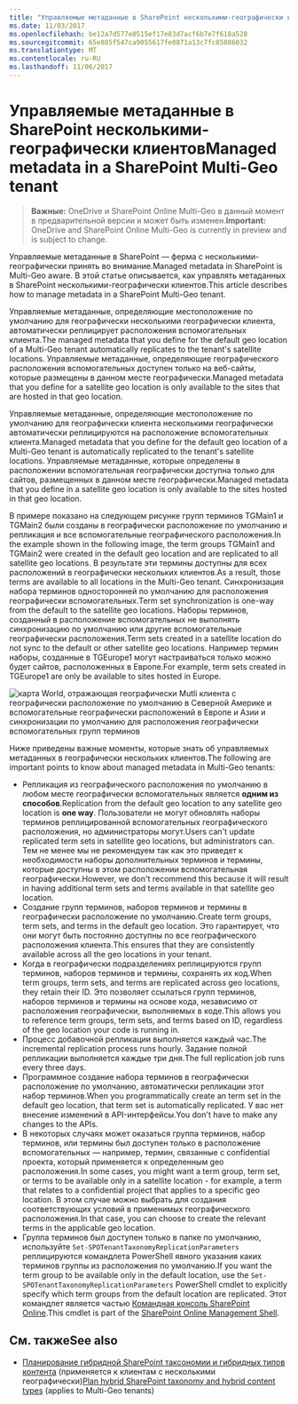 ```yaml
---
title: "Управляемые метаданные в SharePoint несколькими-географически клиентов"
ms.date: 11/03/2017
ms.openlocfilehash: be12a7d577e0515ef17e83d7acf6b7e7f618a528
ms.sourcegitcommit: 65e885f547ca9055617fe0871a13c7fc85086032
ms.translationtype: MT
ms.contentlocale: ru-RU
ms.lasthandoff: 11/06/2017
---
```

# <a name="managed-metadata-in-a-sharepoint-multi-geo-tenant"></a><span data-ttu-id="0e4bf-102">Управляемые метаданные в SharePoint несколькими-географически клиентов</span><span class="sxs-lookup"><span data-stu-id="0e4bf-102">Managed metadata in a SharePoint Multi-Geo tenant</span></span>

> <span data-ttu-id="0e4bf-103">**Важные:** OneDrive и SharePoint Online Multi-Geo в данный момент в предварительной версии и может быть изменен.</span><span class="sxs-lookup"><span data-stu-id="0e4bf-103">**Important:** OneDrive and SharePoint Online Multi-Geo is currently in preview and is subject to change.</span></span>

<span data-ttu-id="0e4bf-104">Управляемые метаданные в SharePoint — ферма с несколькими-географически принять во внимание.</span><span class="sxs-lookup"><span data-stu-id="0e4bf-104">Managed metadata in SharePoint is Multi-Geo aware.</span></span> <span data-ttu-id="0e4bf-105">В этой статье описывается, как управлять метаданных в SharePoint несколькими-географически клиентов.</span><span class="sxs-lookup"><span data-stu-id="0e4bf-105">This article describes how to manage metadata in a SharePoint Multi-Geo tenant.</span></span>

<span data-ttu-id="0e4bf-106">Управляемые метаданные, определяющие местоположение по умолчанию для географически несколькими географически клиента, автоматически реплицирует расположения вспомогательных клиента.</span><span class="sxs-lookup"><span data-stu-id="0e4bf-106">The managed metadata that you define for the default geo location of a Multi-Geo tenant automatically replicates to the tenant's satellite locations.</span></span> <span data-ttu-id="0e4bf-107">Управляемые метаданные, определяющие географического расположения вспомогательных доступен только на веб-сайты, которые размещены в данном месте географически.</span><span class="sxs-lookup"><span data-stu-id="0e4bf-107">Managed metadata that you define for a satellite geo location is only available to the sites that are hosted in that geo location.</span></span>

<span data-ttu-id="0e4bf-108">Управляемые метаданные, определяющие местоположение по умолчанию для географически клиента несколькими географически автоматически реплицируются на расположение вспомогательных клиента.</span><span class="sxs-lookup"><span data-stu-id="0e4bf-108">Managed metadata that you define for the default geo location of a Multi-Geo tenant is automatically replicated to the tenant's satellite locations.</span></span> <span data-ttu-id="0e4bf-109">Управляемые метаданные, которые определены в расположении вспомогательная географически доступна только для сайтов, размещенных в данном месте географически.</span><span class="sxs-lookup"><span data-stu-id="0e4bf-109">Managed metadata that you define in a satellite geo location is only available to the sites hosted in that geo location.</span></span>

<span data-ttu-id="0e4bf-110">В примере показано на следующем рисунке групп терминов TGMain1 и TGMain2 были созданы в географически расположение по умолчанию и репликация и все вспомогательные географического расположения.</span><span class="sxs-lookup"><span data-stu-id="0e4bf-110">In the example shown in the following image, the term groups TGMain1 and TGMain2 were created in the default geo location and are replicated to all satellite geo locations.</span></span> <span data-ttu-id="0e4bf-111">В результате эти термины доступны для всех расположений в географически нескольких клиентов.</span><span class="sxs-lookup"><span data-stu-id="0e4bf-111">As a result, those terms are available to all locations in the Multi-Geo tenant.</span></span> <span data-ttu-id="0e4bf-112">Синхронизация набора терминов односторонней по умолчанию для расположения географически вспомогательных.</span><span class="sxs-lookup"><span data-stu-id="0e4bf-112">Term set synchronization is one-way from the default to the satellite geo locations.</span></span> <span data-ttu-id="0e4bf-113">Наборы терминов, созданный в расположение вспомогательных не выполнять синхронизацию по умолчанию или другие вспомогательные географически расположения.</span><span class="sxs-lookup"><span data-stu-id="0e4bf-113">Term sets created in a satellite location do not sync to the default or other satellite geo locations.</span></span> <span data-ttu-id="0e4bf-114">Например термин наборы, созданные в TGEurope1 могут настраиваться только можно будет сайтов, расположенных в Европе.</span><span class="sxs-lookup"><span data-stu-id="0e4bf-114">For example, term sets created in TGEurope1 are only be available to sites hosted in Europe.</span></span>

![карта World, отражающая географически Mutli клиента с географически расположение по умолчанию в Северной Америке и вспомогательные географически расположений в Европе и Азии и синхронизации по умолчанию для расположения географически вспомогательных групп терминов](media/multigeo/multigeomanagedmetadata_intro.png)

<span data-ttu-id="0e4bf-116">Ниже приведены важные моменты, которые знать об управляемых метаданных в географически нескольких клиентов.</span><span class="sxs-lookup"><span data-stu-id="0e4bf-116">The following are important points to know about managed metadata in Multi-Geo tenants:</span></span>

- <span data-ttu-id="0e4bf-117">Репликация из географического расположения по умолчанию в любом месте географически вспомогательных является **одним из способов**.</span><span class="sxs-lookup"><span data-stu-id="0e4bf-117">Replication from the default geo location to any satellite geo location is **one way**.</span></span> <span data-ttu-id="0e4bf-118">Пользователи не могут обновлять наборы терминов реплицированной вспомогательных географического расположения, но администраторы могут.</span><span class="sxs-lookup"><span data-stu-id="0e4bf-118">Users can't update  replicated term sets in satellite geo locations, but administrators can.</span></span> <span data-ttu-id="0e4bf-119">Тем не менее мы не рекомендуем так как это приведет к необходимости наборы дополнительных терминов и термины, которые доступны в этом расположении вспомогательная географически.</span><span class="sxs-lookup"><span data-stu-id="0e4bf-119">However, we don't recommend this because it will result in having additional term sets and terms available in that satellite geo location.</span></span>
- <span data-ttu-id="0e4bf-120">Создание групп терминов, наборов терминов и термины в географически расположение по умолчанию.</span><span class="sxs-lookup"><span data-stu-id="0e4bf-120">Create term groups, term sets, and terms in the default geo location.</span></span> <span data-ttu-id="0e4bf-121">Это гарантирует, что они могут быть постоянно доступны по все географического расположения клиента.</span><span class="sxs-lookup"><span data-stu-id="0e4bf-121">This ensures that they are consistently available across all the geo locations in your tenant.</span></span>
- <span data-ttu-id="0e4bf-122">Когда в географически подразделениях реплицируются групп терминов, наборов терминов и термины, сохранять их код.</span><span class="sxs-lookup"><span data-stu-id="0e4bf-122">When term groups, term sets, and terms are replicated across geo locations, they retain their ID.</span></span> <span data-ttu-id="0e4bf-123">Это позволяет ссылаться групп терминов, наборов терминов и термины на основе кода, независимо от расположения географически, выполняемых в коде.</span><span class="sxs-lookup"><span data-stu-id="0e4bf-123">This allows you to reference term groups, term sets, and terms based on ID, regardless of the geo location your code is running in.</span></span>
- <span data-ttu-id="0e4bf-124">Процесс добавочной репликации выполняется каждый час.</span><span class="sxs-lookup"><span data-stu-id="0e4bf-124">The incremental replication process runs hourly.</span></span> <span data-ttu-id="0e4bf-125">Задание полной репликации выполняется каждые три дня.</span><span class="sxs-lookup"><span data-stu-id="0e4bf-125">The full replication job runs every three days.</span></span>
- <span data-ttu-id="0e4bf-126">Программное создание набора терминов в географически расположение по умолчанию, автоматически репликации этот набор терминов.</span><span class="sxs-lookup"><span data-stu-id="0e4bf-126">When you programmatically create an term set in the default geo location, that term set is automatically replicated.</span></span> <span data-ttu-id="0e4bf-127">У вас нет внесение изменений в API-интерфейсы.</span><span class="sxs-lookup"><span data-stu-id="0e4bf-127">You don't have to make any changes to the APIs.</span></span>
- <span data-ttu-id="0e4bf-128">В некоторых случаях может оказаться группа терминов, набор терминов, или термины был доступен только в расположение вспомогательных — например, термин, связанные с confidential проекта, который применяется к определенным geo расположения.</span><span class="sxs-lookup"><span data-stu-id="0e4bf-128">In some cases, you might want a term group, term set, or terms to be available only in a satellite location - for example, a term that relates to a confidential project that applies to a specific geo location.</span></span> <span data-ttu-id="0e4bf-129">В этом случае можно выбрать для создания соответствующих условий в применимых географического расположения.</span><span class="sxs-lookup"><span data-stu-id="0e4bf-129">In that case, you can choose to create the relevant terms in the applicable geo location.</span></span> 
- <span data-ttu-id="0e4bf-130">Группа терминов был доступен только в папке по умолчанию, используйте `Set-SPOTenantTaxonomyReplicationParameters` реплицируются командлета PowerShell явного указания каких терминов группы из расположения по умолчанию.</span><span class="sxs-lookup"><span data-stu-id="0e4bf-130">If you want the term group to be available only in the default location, use the `Set-SPOTenantTaxonomyReplicationParameters` PowerShell cmdlet to explicitly specify which term groups from the default location are replicated.</span></span> <span data-ttu-id="0e4bf-131">Этот командлет является частью [Командная консоль SharePoint Online](https://www.microsoft.com/en-us/download/confirmation.aspx?id=35588).</span><span class="sxs-lookup"><span data-stu-id="0e4bf-131">This cmdlet is part of the [SharePoint Online Management Shell](https://www.microsoft.com/en-us/download/confirmation.aspx?id=35588).</span></span>


## <a name="see-also"></a><span data-ttu-id="0e4bf-132">См. также</span><span class="sxs-lookup"><span data-stu-id="0e4bf-132">See also</span></span>

- <span data-ttu-id="0e4bf-133">[Планирование гибридной SharePoint таксономии и гибридных типов контента](https://support.office.com/en-us/article/Plan-hybrid-SharePoint-taxonomy-and-hybrid-content-types-71ae4d00-da98-407b-bee2-8d9972e1875c?ui=en-US&rs=en-US&ad=US) (применяется к клиентам с несколькими географически)</span><span class="sxs-lookup"><span data-stu-id="0e4bf-133">[Plan hybrid SharePoint taxonomy and hybrid content types](https://support.office.com/en-us/article/Plan-hybrid-SharePoint-taxonomy-and-hybrid-content-types-71ae4d00-da98-407b-bee2-8d9972e1875c?ui=en-US&rs=en-US&ad=US) (applies to Multi-Geo tenants)</span></span>

